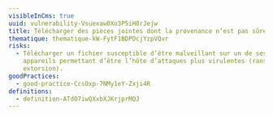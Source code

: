 ```yaml
---
visibleInCms: true
uuid: vulnerability-Vsuexaw0Xo3P5iH0rJejw
title: Télécharger des pièces jointes dont la provenance n’est pas sûre.
thematique: thematique-kW-FytF1BDPDcjYzpVQvr
risks:
  - Télécharger un fichier susceptible d’être malveillant sur un de ses
    appareils permettant d’être l’hôte d’attaques plus virulentes (ransomware ou
    extorsion).
goodPractices:
  - good-practice-CcsOxp-7NMy1eY-Zxji4R
definitions:
  - definition-ATdO7iwQXxbXJKrjprMQJ
---
```


